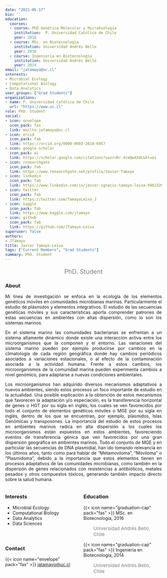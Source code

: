 ```yaml
---
date: "2021-05-17"
bio: ''
education:
  courses:
  - course: PhD Genética Molecular y Microbiología 
    institution:  P. Universidad Católica de Chile
    year: 2016
  - course: MSc. en Biotecnología
    institution: Universidad Andrés Bello
    year: 2016
  - course: Ingeniería en Biotecnología
    institution: Universidad Andrés Bello
    year: 2014
email: "jatamayo@uc.cl"
interests:
- Microbial Ecology
- Computational Biology
- Data Analytics
user_groups: ["Grad Students"]
organizations:
- name: P. Universidad Católica de Chile
  url: "https://www.uc.cl"
role: PhD. Student
social:
- icon: envelope
  icon_pack: fas
  link: mailto:jatamayo@uc.cl
- icon: orcid
  icon_pack: fab
  link: https://orcid.org/0000-0003-2610-6957
- icon: google-scholar
  icon_pack: ai
  link: https://scholar.google.com/citations?user=Rr-4cmQwXX4C&hl=es
- icon: researchgate
  icon_pack: fab
  link: https://www.researchgate.net/profile/Javier-Tamayo
- icon: linkedin
  icon_pack: fab
  link: https://www.linkedin.com/in/javier-ignacio-tamayo-leiva-94613267
- icon: twitter
  icon_pack: fab
  link: https://twitter.com/TamayoLeiva_J
- icon: kaggle
  icon_pack: fab
  link: https://www.kaggle.com/jtamayo
- icon: github
  icon_pack: fab
  link: https://github.com/JTamayo-Leiva
superuser: false
authors:
- JTamayo
title: Javier Tamayo-Leiva
tags: ["Current Members", "Grad Students"]
summary: PhD. Student
---
```

<p style="color:grey; font-size:20px; text-align:center;"> PhD. Student </p>

<div style="text-align:justify;">

<h3> About </h3>

Mi línea de investigación se enfoca en la ecología de los elementos genéticos móviles en comunidades microbianas marinas. Particularmente el estudio de plásmidos y elementos integrativos. El estudio de las secuencias genéticas móviles y sus características aporta comprender patrones de estas secuencias en ambientes con altas dispersión, como lo son los sistemas marinos. <br>

En el sistema marino las comunidades bacterianas se enfrentan a un sistema altamente dinámico donde existe una interacción activa entre los microorganismos que la componen y el entorno. Las variaciones del sistema marino pueden por ejemplo producirse por cambios en la climatología de cada región geográfica donde hay cambios periódicos asociados a variaciones estacionales, o al efecto de la contaminación asociada a la actividad humana. Frente a estos cambios, los microorganismos de la comunidad marina pueden experimenta cambios a nivel genómico, para adaptarse a nuevas condiciones ambientales. <br>

Los microorganismos han adquirido diversos mecanismos adaptativos a nuevos ambientes, siendo estos procesos un foco importante de estudio en la actualidad. Una posible explicación a la obtención de estos mecanismos que favorecen la adaptación y/o especiación, es la transferencia horizontal de genes o HGT por su sigla en inglés, los cuales se ven favorecidos por todo el conjunto de elementos genéticos móviles o MGE por su sigla en inglés, dentro de los que se encuentran, por ejemplo, plásmidos, Islas Genómicas y transposones.  La importancia del estudio de estos procesos en ambientes marinos radica en alta dispersión a los cuales los microorganismos están expuestos en estos ambientes, favoreciendo eventos de transferencia génica que ven favorecidos por una gran dispersión geográfica en ambientes marinos. Todo el conjunto de MGE y en particular las secuencias de DNA plasmidial, han ido tomando relevancia en los últimos años, tanto como para hablar de “Metamoviloma”, “Moviloma” o “Plasmidoma”, debido a la importancia que estos elementos tienen en procesos adaptativos de las comunidades microbianas, como también en la dispersión de genes relacionados con resistencias a antibióticos, metales pesados y otros compuestos tóxicos, generando también impacto directo sobre la salud humana. <br>

</div>

<style>
.column-left{
  float: left;
  width: 50%;
  text-align: left;
}
.column-right{
  float: right;
  width: 50%;
  text-align: left;
}
</style>

<div class="column-left">

<h3> Interests </h3>

- Microbial Ecology
- Computational Biology
- Data Analytics
- Data Sciences

<br><br>
</div>

<div class="column-right">

<h3> Education </h3>
{{< icon name="graduation-cap" pack="fas" >}} MSc. en Biotecnología, 2016
<p style="color:grey; font-size:15px; padding-left:32px;"> Universidad Andrés Bello, Chile  </p>
{{< icon name="graduation-cap" pack="fas" >}} Ingeniería en Biotecnología, 2014
<p style="color:grey; font-size:15px; padding-left:32px;"> Universidad Andrés Bello, Chile </p>

<br><br>
</div>

<h3> Contact </h3>

{{< icon name="envelope" pack="fas" >}} jatamayo@uc.cl<br>
<a href="mailto:jatamayo@uc.cl"><i class="fas fa-envelope"></i></a>
<a href="https://orcid.org/0000-0003-2610-6957"><i class="fab fa-orcid"></i></a>
<a href="https://scholar.google.com/citations?user=Rr-4cmQwXX4C&hl=es"><i class="ai ai-google-scholar-square ai"></i></a>
<a href="https://www.researchgate.net/profile/Javier-Tamayo"><i class="fab fa-researchgate"></i></a>
<a href="https://www.linkedin.com/in/javier-ignacio-tamayo-leiva-94613267"><i class="fab fa-linkedin"></i></a>
<a href="https://twitter.com/TamayoLeiva_J"><i class="fab fa-twitter"></i></a>
<a href="https://www.kaggle.com/jtamayo"><i class="fab fa-kaggle"></i></a>
<a href="https://github.com/JTamayo-Leiva"><i class="fab fa-github"></i></a><br>
